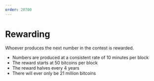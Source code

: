 ```yaml
---
order: 20700
---
```


# Rewarding

Whoever produces the next number in the contest is rewarded.

- Numbers are produced at a consistent rate of 10 minutes per block
- The reward starts at 50 bitcoins per block
- The reward halves every 4 years
- There will ever only be 21 million bitcoins
